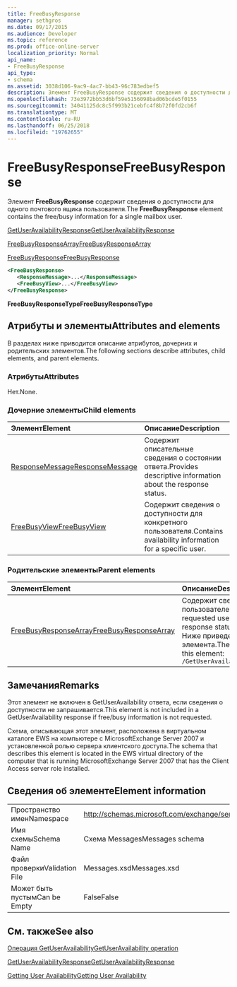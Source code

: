 ```yaml
---
title: FreeBusyResponse
manager: sethgros
ms.date: 09/17/2015
ms.audience: Developer
ms.topic: reference
ms.prod: office-online-server
localization_priority: Normal
api_name:
- FreeBusyResponse
api_type:
- schema
ms.assetid: 3038d106-9ac9-4ac7-bb43-96c783edbef5
description: Элемент FreeBusyResponse содержит сведения о доступности для одного почтового ящика пользователя.
ms.openlocfilehash: 73e3972bb53d6bf59e5156098bad06bcde5f0155
ms.sourcegitcommit: 34041125dc8c5f993b21cebfc4f8b72f0fd2cb6f
ms.translationtype: MT
ms.contentlocale: ru-RU
ms.lasthandoff: 06/25/2018
ms.locfileid: "19762655"
---
```

# <a name="freebusyresponse"></a><span data-ttu-id="43b5b-103">FreeBusyResponse</span><span class="sxs-lookup"><span data-stu-id="43b5b-103">FreeBusyResponse</span></span>

<span data-ttu-id="43b5b-104">Элемент **FreeBusyResponse** содержит сведения о доступности для одного почтового ящика пользователя.</span><span class="sxs-lookup"><span data-stu-id="43b5b-104">The **FreeBusyResponse** element contains the free/busy information for a single mailbox user.</span></span> 
  
[<span data-ttu-id="43b5b-105">GetUserAvailabilityResponse</span><span class="sxs-lookup"><span data-stu-id="43b5b-105">GetUserAvailabilityResponse</span></span>](getuseravailabilityresponse.md)
  
[<span data-ttu-id="43b5b-106">FreeBusyResponseArray</span><span class="sxs-lookup"><span data-stu-id="43b5b-106">FreeBusyResponseArray</span></span>](freebusyresponsearray.md)
  
[<span data-ttu-id="43b5b-107">FreeBusyResponse</span><span class="sxs-lookup"><span data-stu-id="43b5b-107">FreeBusyResponse</span></span>](freebusyresponse.md)
  
```xml
<FreeBusyResponse>
   <ResponseMessage>...</ResponseMessage>
   <FreeBusyView>...</FreeBusyView>
</FreeBusyResponse>
```

 <span data-ttu-id="43b5b-108">**FreeBusyResponseType**</span><span class="sxs-lookup"><span data-stu-id="43b5b-108">**FreeBusyResponseType**</span></span>
## <a name="attributes-and-elements"></a><span data-ttu-id="43b5b-109">Атрибуты и элементы</span><span class="sxs-lookup"><span data-stu-id="43b5b-109">Attributes and elements</span></span>

<span data-ttu-id="43b5b-110">В разделах ниже приводится описание атрибутов, дочерних и родительских элементов.</span><span class="sxs-lookup"><span data-stu-id="43b5b-110">The following sections describe attributes, child elements, and parent elements.</span></span>
  
### <a name="attributes"></a><span data-ttu-id="43b5b-111">Атрибуты</span><span class="sxs-lookup"><span data-stu-id="43b5b-111">Attributes</span></span>

<span data-ttu-id="43b5b-112">Нет.</span><span class="sxs-lookup"><span data-stu-id="43b5b-112">None.</span></span>
  
### <a name="child-elements"></a><span data-ttu-id="43b5b-113">Дочерние элементы</span><span class="sxs-lookup"><span data-stu-id="43b5b-113">Child elements</span></span>

|<span data-ttu-id="43b5b-114">**Элемент**</span><span class="sxs-lookup"><span data-stu-id="43b5b-114">**Element**</span></span>|<span data-ttu-id="43b5b-115">**Описание**</span><span class="sxs-lookup"><span data-stu-id="43b5b-115">**Description**</span></span>|
|:-----|:-----|
|[<span data-ttu-id="43b5b-116">ResponseMessage</span><span class="sxs-lookup"><span data-stu-id="43b5b-116">ResponseMessage</span></span>](responsemessage.md) <br/> |<span data-ttu-id="43b5b-117">Содержит описательные сведения о состоянии ответа.</span><span class="sxs-lookup"><span data-stu-id="43b5b-117">Provides descriptive information about the response status.</span></span>  <br/> |
|[<span data-ttu-id="43b5b-118">FreeBusyView</span><span class="sxs-lookup"><span data-stu-id="43b5b-118">FreeBusyView</span></span>](freebusyview.md) <br/> |<span data-ttu-id="43b5b-119">Содержит сведения о доступности для конкретного пользователя.</span><span class="sxs-lookup"><span data-stu-id="43b5b-119">Contains availability information for a specific user.</span></span>  <br/> |
   
### <a name="parent-elements"></a><span data-ttu-id="43b5b-120">Родительские элементы</span><span class="sxs-lookup"><span data-stu-id="43b5b-120">Parent elements</span></span>

|<span data-ttu-id="43b5b-121">**Элемент**</span><span class="sxs-lookup"><span data-stu-id="43b5b-121">**Element**</span></span>|<span data-ttu-id="43b5b-122">**Описание**</span><span class="sxs-lookup"><span data-stu-id="43b5b-122">**Description**</span></span>|
|:-----|:-----|
|[<span data-ttu-id="43b5b-123">FreeBusyResponseArray</span><span class="sxs-lookup"><span data-stu-id="43b5b-123">FreeBusyResponseArray</span></span>](freebusyresponsearray.md) <br/> |<span data-ttu-id="43b5b-124">Содержит сведения о доступности запрошенного пользователей и состояния ответа.</span><span class="sxs-lookup"><span data-stu-id="43b5b-124">Contains the requested users' availability information and the response status.</span></span>  <br/> <span data-ttu-id="43b5b-125">Ниже приведен выражение XPath для этого элемента.</span><span class="sxs-lookup"><span data-stu-id="43b5b-125">The following is the XPath expression to this element:</span></span>  <br/>  `/GetUserAvailabilityResponse/FreeBusyResponseArray` <br/> |
   
## <a name="remarks"></a><span data-ttu-id="43b5b-126">Замечания</span><span class="sxs-lookup"><span data-stu-id="43b5b-126">Remarks</span></span>

<span data-ttu-id="43b5b-127">Этот элемент не включен в GetUserAvailability ответа, если сведения о доступности не запрашивается.</span><span class="sxs-lookup"><span data-stu-id="43b5b-127">This element is not included in a GetUserAvailability response if free/busy information is not requested.</span></span>
  
<span data-ttu-id="43b5b-128">Схема, описывающая этот элемент, расположена в виртуальном каталоге EWS на компьютере с MicrosoftExchange Server 2007 и установленной ролью сервера клиентского доступа.</span><span class="sxs-lookup"><span data-stu-id="43b5b-128">The schema that describes this element is located in the EWS virtual directory of the computer that is running MicrosoftExchange Server 2007 that has the Client Access server role installed.</span></span>
  
## <a name="element-information"></a><span data-ttu-id="43b5b-129">Сведения об элементе</span><span class="sxs-lookup"><span data-stu-id="43b5b-129">Element information</span></span>

|||
|:-----|:-----|
|<span data-ttu-id="43b5b-130">Пространство имен</span><span class="sxs-lookup"><span data-stu-id="43b5b-130">Namespace</span></span>  <br/> |http://schemas.microsoft.com/exchange/services/2006/messages  <br/> |
|<span data-ttu-id="43b5b-131">Имя схемы</span><span class="sxs-lookup"><span data-stu-id="43b5b-131">Schema Name</span></span>  <br/> |<span data-ttu-id="43b5b-132">Схема Messages</span><span class="sxs-lookup"><span data-stu-id="43b5b-132">Messages schema</span></span>  <br/> |
|<span data-ttu-id="43b5b-133">Файл проверки</span><span class="sxs-lookup"><span data-stu-id="43b5b-133">Validation File</span></span>  <br/> |<span data-ttu-id="43b5b-134">Messages.xsd</span><span class="sxs-lookup"><span data-stu-id="43b5b-134">Messages.xsd</span></span>  <br/> |
|<span data-ttu-id="43b5b-135">Может быть пустым</span><span class="sxs-lookup"><span data-stu-id="43b5b-135">Can be Empty</span></span>  <br/> |<span data-ttu-id="43b5b-136">False</span><span class="sxs-lookup"><span data-stu-id="43b5b-136">False</span></span>  <br/> |
   
## <a name="see-also"></a><span data-ttu-id="43b5b-137">См. также</span><span class="sxs-lookup"><span data-stu-id="43b5b-137">See also</span></span>



[<span data-ttu-id="43b5b-138">Операция GetUserAvailability</span><span class="sxs-lookup"><span data-stu-id="43b5b-138">GetUserAvailability operation</span></span>](getuseravailability-operation.md)
  
[<span data-ttu-id="43b5b-139">GetUserAvailabilityResponse</span><span class="sxs-lookup"><span data-stu-id="43b5b-139">GetUserAvailabilityResponse</span></span>](getuseravailabilityresponse.md)


[<span data-ttu-id="43b5b-140">Getting User Availability</span><span class="sxs-lookup"><span data-stu-id="43b5b-140">Getting User Availability</span></span>](http://msdn.microsoft.com/library/d4133fcb-9b0f-4e6b-aadf-a389da83516a%28Office.15%29.aspx)

